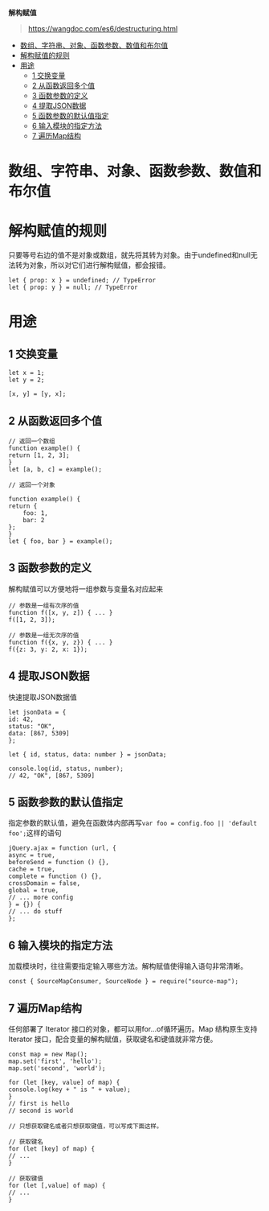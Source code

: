 **解构赋值**

> https://wangdoc.com/es6/destructuring.html

- [数组、字符串、对象、函数参数、数值和布尔值](#数组字符串对象函数参数数值和布尔值)
- [解构赋值的规则](#解构赋值的规则)
- [用途](#用途)
  - [1 交换变量](#1-交换变量)
  - [2 从函数返回多个值](#2-从函数返回多个值)
  - [3 函数参数的定义](#3-函数参数的定义)
  - [4 提取JSON数据](#4-提取json数据)
  - [5 函数参数的默认值指定](#5-函数参数的默认值指定)
  - [6 输入模块的指定方法](#6-输入模块的指定方法)
  - [7 遍历Map结构](#7-遍历map结构)

# 数组、字符串、对象、函数参数、数值和布尔值

# 解构赋值的规则

只要等号右边的值不是对象或数组，就先将其转为对象。由于undefined和null无法转为对象，所以对它们进行解构赋值，都会报错。

    let { prop: x } = undefined; // TypeError
    let { prop: y } = null; // TypeError

# 用途

## 1 交换变量

    let x = 1;
    let y = 2;

    [x, y] = [y, x];

## 2 从函数返回多个值

    // 返回一个数组
    function example() {
    return [1, 2, 3];
    }
    let [a, b, c] = example();

    // 返回一个对象

    function example() {
    return {
        foo: 1,
        bar: 2
    };
    }
    let { foo, bar } = example();

## 3 函数参数的定义

解构赋值可以方便地将一组参数与变量名对应起来

    // 参数是一组有次序的值
    function f([x, y, z]) { ... }
    f([1, 2, 3]);

    // 参数是一组无次序的值
    function f({x, y, z}) { ... }
    f({z: 3, y: 2, x: 1});

## 4 提取JSON数据

快速提取JSON数据值

    let jsonData = {
    id: 42,
    status: "OK",
    data: [867, 5309]
    };

    let { id, status, data: number } = jsonData;

    console.log(id, status, number);
    // 42, "OK", [867, 5309]

## 5 函数参数的默认值指定

指定参数的默认值，避免在函数体内部再写`var foo = config.foo || 'default foo';`这样的语句

    jQuery.ajax = function (url, {
    async = true,
    beforeSend = function () {},
    cache = true,
    complete = function () {},
    crossDomain = false,
    global = true,
    // ... more config
    } = {}) {
    // ... do stuff
    };

## 6 输入模块的指定方法

加载模块时，往往需要指定输入哪些方法。解构赋值使得输入语句非常清晰。

    const { SourceMapConsumer, SourceNode } = require("source-map");

## 7 遍历Map结构

任何部署了 Iterator 接口的对象，都可以用for...of循环遍历。Map 结构原生支持 Iterator 接口，配合变量的解构赋值，获取键名和键值就非常方便。

    const map = new Map();
    map.set('first', 'hello');
    map.set('second', 'world');

    for (let [key, value] of map) {
    console.log(key + " is " + value);
    }
    // first is hello
    // second is world
    
    // 只想获取键名或者只想获取键值，可以写成下面这样。

    // 获取键名
    for (let [key] of map) {
    // ...
    }

    // 获取键值
    for (let [,value] of map) {
    // ...
    }
